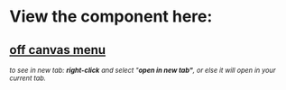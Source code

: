 # View the component here:

## <a href="https://benfaught.github.io/jsf-exercises/03.Building-simple-components/04.off-canvas-menu/" target="_blank">off canvas menu</a>

<sub> _to see in new tab: **right-click** and select "**open in new tab"**, or else it will open in your current tab._ <sub>
